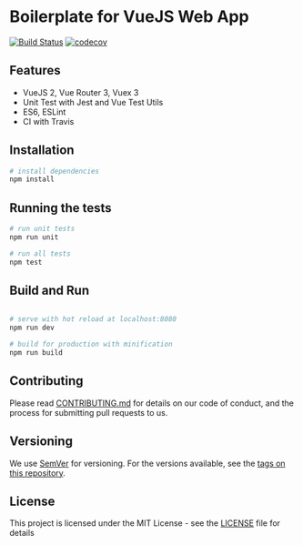 # Boilerplate for VueJS Web App
[![Build Status](https://travis-ci.org/jsboilerplates/web-vuejs.svg?branch=master)](https://travis-ci.org/jsboilerplates/web-vuejs)
[![codecov](https://codecov.io/gh/jsboilerplates/web-vuejs/branch/master/graph/badge.svg)](https://codecov.io/gh/jsboilerplates/web-vuejs)

## Features
- VueJS 2, Vue Router 3, Vuex 3
- Unit Test with Jest and Vue Test Utils
- ES6, ESLint
- CI with Travis

## Installation

``` bash
# install dependencies
npm install

```

## Running the tests

``` bash
# run unit tests
npm run unit

# run all tests
npm test
```

## Build and Run

``` bash

# serve with hot reload at localhost:8080
npm run dev

# build for production with minification
npm run build

```

## Contributing

Please read [CONTRIBUTING.md](CONTRIBUTING.md) for details on our code of conduct, and the process for submitting pull requests to us.

## Versioning

We use [SemVer](http://semver.org/) for versioning. For the versions available, see the [tags on this repository](https://github.com/jsboilerplates/web-vuejs/tags).

## License

This project is licensed under the MIT License - see the [LICENSE](LICENSE) file for details
